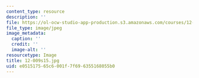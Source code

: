 ```yaml
---
content_type: resource
description: ''
file: https://ol-ocw-studio-app-production.s3.amazonaws.com/courses/12-009j-theoretical-environmental-analysis-spring-2015/e051517565c6001f7f696355168055b0_12-009s15.jpg
file_type: image/jpeg
image_metadata:
  caption: ''
  credit: ''
  image-alt: ''
resourcetype: Image
title: 12-009s15.jpg
uid: e0515175-65c6-001f-7f69-6355168055b0
---
```

